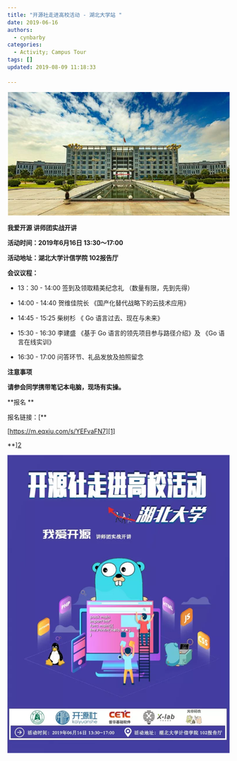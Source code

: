 ```yaml
---
title: "开源社走进高校活动 - 湖北大学站 "
date: 2019-06-16
authors:
  - cynbarby
categories:
  - Activity; Campus Tour
tags: []
updated: 2019-08-09 11:18:33

---
```


![](https://raw.githubusercontent.com/kaiyuanshe/Wiki/master/_posts/Activity/CampusTour-HBU/ofbore90pp.png)

  

  

**我爱开源 讲师团实战开讲**  

  

****活动时间：2019年6月16日 13:30～17:00****

**活动地址：湖北大学计信学院 102报告厅**

  

**会议议程：**  

  

-   13：30 - 14:00 签到及领取精美纪念礼 （数量有限，先到先得）
    
-   14:00 - 14:40 贺维佳院长 《国产化替代战略下的云技术应用》
    
-   14:45 - 15:25 柴树杉 《 Go 语言过去、现在与未来》
    
-   15:30 - 16:30 李建盛 《基于 Go 语言的领先项目参与路径介绍》及 《Go 语言在线实训》
    
-   16:30 - 17:00 问答环节、礼品发放及拍照留念
    

  

**注意事项**  

  

**请参会同学携带笔记本电脑，现场有实操。**  

  

**报名 **

  

报名链接：[**

[https://m.eqxiu.com/s/YEFvaFN7][1]

**][2]

![](https://raw.githubusercontent.com/kaiyuanshe/Wiki/master/_posts/Activity/CampusTour-HBU/183rl8zjfl0.png)  

[1]: https://m.eqxiu.com/s/YEFvaFN7
[2]: https://github.com/kaiyuanshe/Wiki/blob/master/_posts/Activity/CampusTour-HBU.md?repository=kaiyuanshe/Wiki